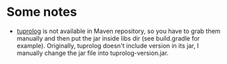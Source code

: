 Some notes
==========

* [tuprolog](tuprolog.alice.unibo.it) is not available in Maven repository, so you have to grab them manually and then put the jar inside libs dir (see build.gradle for example). Originally, tuprolog doesn't include version in its jar, I manually change the jar file into tuprolog-version.jar.
